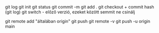 git log
git init
git status
git commit -m
git add .
git checkout + commit hash  (git log)
git switch -  előző verzió, ezeket között semmit ne csinálj

git remote add "általában origin"
git push
git remote -v
git push -u origin main